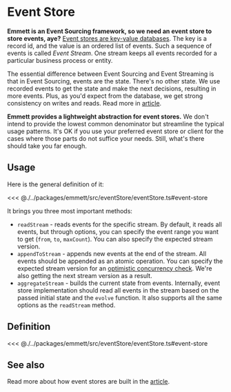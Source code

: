 # Event Store

**Emmett is an Event Sourcing framework, so we need an event store to store events, aye?** [Event stores are key-value databases](https://event-driven.io/en/event_stores_are_key_value_stores/). The key is a record id, and the value is an ordered list of events. Such a sequence of events is called _Event Stream_. One stream keeps all events recorded for a particular business process or entity.

The essential difference between Event Sourcing and Event Streaming is that in Event Sourcing, events are the state. There's no other state. We use recorded events to get the state and make the next decisions, resulting in more events. Plus, as you'd expect from the database, we get strong consistency on writes and reads. Read more in [article](https://event-driven.io/en/event_streaming_is_not_event_sourcing/).

**Emmett provides a lightweight abstraction for event stores.** We don't intend to provide the lowest common denominator but streamline the typical usage patterns. It's OK if you use your preferred event store or client for the cases where those parts do not suffice your needs. Still, what's there should take you far enough.

## Usage

Here is the general definition of it:

<<< @./../packages/emmett/src/eventStore/eventStore.ts#event-store

It brings you three most important methods:

- `readStream` - reads events for the specific stream. By default, it reads all events, but through options, you can specify the event range you want to get (`from`, `to`, `maxCount`). You can also specify the expected stream version.
- `appendToStream` - appends new events at the end of the stream. All events should be appended as an atomic operation. You can specify the expected stream version for an [optimistic concurrency check](https://event-driven.io/en/optimistic_concurrency_for_pessimistic_times/). We're also getting the next stream version as a result.
- `aggregateStream` - builds the current state from events. Internally, event store implementation should read all events in the stream based on the passed initial state and the `evolve` function. It also supports all the same options as the `readStream` method.

## Definition

<<< @./../packages/emmett/src/eventStore/eventStore.ts#event-store

## See also

Read more about how event stores are built in the [article](https://event-driven.io/en/lets_build_event_store_in_one_hour/).
